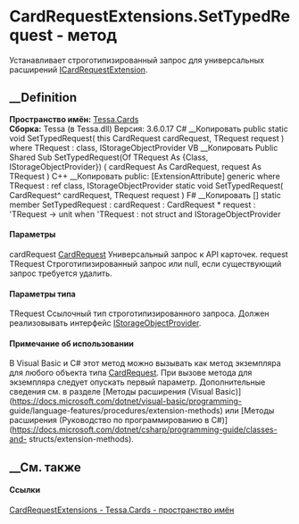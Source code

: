 # CardRequestExtensions.SetTypedRequest<TRequest> \- метод
Устанавливает строготипизированный запрос для универсальных расширений
[ICardRequestExtension](T_Tessa_Cards_Extensions_ICardRequestExtension.htm).
## __Definition
 **Пространство имён:** [Tessa.Cards](N_Tessa_Cards.htm)  
 **Сборка:** Tessa (в Tessa.dll) Версия: 3.6.0.17
C# __Копировать
     public static void SetTypedRequest<TRequest>(
    	this CardRequest cardRequest,
    	TRequest request
    )
    where TRequest : class, IStorageObjectProvider
VB __Копировать
    <ExtensionAttribute>
    Public Shared Sub SetTypedRequest(Of TRequest As {Class, IStorageObjectProvider}) ( 
    	cardRequest As CardRequest,
    	request As TRequest
    )
C++ __Копировать
     public:
    [ExtensionAttribute]
    generic<typename TRequest>
    where TRequest : ref class, IStorageObjectProvider
    static void SetTypedRequest(
    	CardRequest^ cardRequest, 
    	TRequest request
    )
F# __Копировать
     [<ExtensionAttribute>]
    static member SetTypedRequest : 
            cardRequest : CardRequest * 
            request : 'TRequest -> unit  when 'TRequest : not struct and IStorageObjectProvider
#### Параметры
cardRequest [CardRequest](T_Tessa_Cards_CardRequest.htm)
    Универсальный запрос к API карточек.
request TRequest
    Строготипизированный запрос или null, если существующий запрос требуется удалить.
#### Параметры типа
TRequest
     Ссылочный тип строготипизированного запроса. Должен реализовывать интерфейс [IStorageObjectProvider](T_Tessa_Platform_Storage_IStorageObjectProvider.htm). 
#### Примечание об использовании
В Visual Basic и C# этот метод можно вызывать как метод экземпляра для любого
объекта типа [CardRequest](T_Tessa_Cards_CardRequest.htm). При вызове метода
для экземпляра следует опускать первый параметр. Дополнительные сведения см. в
разделе [Методы расширения (Visual
Basic)](https://docs.microsoft.com/dotnet/visual-basic/programming-
guide/language-features/procedures/extension-methods) или [Методы расширения
(Руководство по программированию в
C#)](https://docs.microsoft.com/dotnet/csharp/programming-guide/classes-and-
structs/extension-methods).
##  __См. также
#### Ссылки
[CardRequestExtensions - ](T_Tessa_Cards_CardRequestExtensions.htm)
[Tessa.Cards - пространство имён](N_Tessa_Cards.htm)
